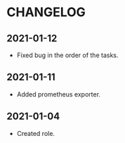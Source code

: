 # CHANGELOG

## 2021-01-12

- Fixed bug in the order of the tasks.

## 2021-01-11

- Added prometheus exporter.

## 2021-01-04

- Created role.
